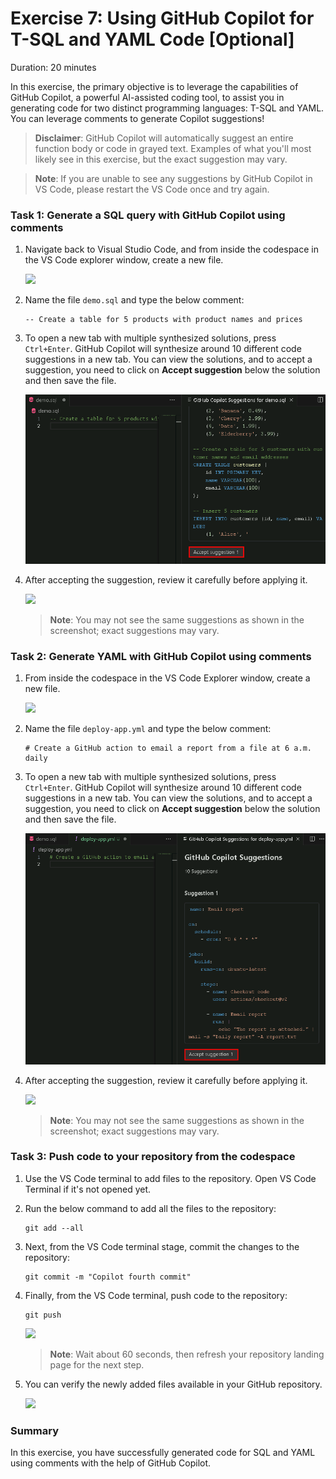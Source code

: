 # Exercise 7: Using GitHub Copilot for T-SQL and YAML Code [Optional]

Duration: 20 minutes

In this exercise, the primary objective is to leverage the capabilities of GitHub Copilot, a powerful AI-assisted coding tool, to assist you in generating code for two distinct programming languages: T-SQL and YAML. You can leverage comments to generate Copilot suggestions!

>**Disclaimer**: GitHub Copilot will automatically suggest an entire function body or code in grayed text. Examples of what you'll most likely see in this exercise, but the exact suggestion may vary.

>**Note**: If you are unable to see any suggestions by GitHub Copilot in VS Code, please restart the VS Code once and try again. 

### Task 1: Generate a SQL query with GitHub Copilot using comments

1. Navigate back to Visual Studio Code, and from inside the codespace in the VS Code explorer window, create a new file.

    ![](../media/chat-code-new.png)

1. Name the file `demo.sql` and type the below comment:

   ```
   -- Create a table for 5 products with product names and prices
   ```

1. To open a new tab with multiple synthesized solutions, press `Ctrl+Enter`. GitHub Copilot will synthesize around 10 different code suggestions in a new tab. You can view the solutions, and to accept a suggestion, you need to click on **Accept suggestion** below the solution and then save the file.

   ![](../media/ex7-t1-s3.png)

1. After accepting the suggestion, review it carefully before applying it.

   ![](../media/demo-sql-1.png)

   >**Note**: You may not see the same suggestions as shown in the screenshot; exact suggestions may vary.

### Task 2: Generate YAML with GitHub Copilot using comments
   
1. From inside the codespace in the VS Code Explorer window, create a new file.

    ![](../media/chat-code-new.png)

1. Name the file `deploy-app.yml` and type the below comment:

   ```
   # Create a GitHub action to email a report from a file at 6 a.m. daily
   ```

1. To open a new tab with multiple synthesized solutions, press `Ctrl+Enter`. GitHub Copilot will synthesize around 10 different code suggestions in a new tab. You can view the solutions, and to accept a suggestion, you need to click on **Accept suggestion** below the solution and then save the file.

   ![](../media/ex7-t2-s3.png)

1. After accepting the suggestion, review it carefully before applying it.

   ![](../media/demo-yaml-1.png)

   >**Note**: You may not see the same suggestions as shown in the screenshot; exact suggestions may vary.

### Task 3: Push code to your repository from the codespace

1. Use the VS Code terminal to add files to the repository. Open VS Code Terminal if it's not opened yet.

1. Run the below command to add all the files to the repository:
   
   ```
   git add --all
   ```

1. Next, from the VS Code terminal stage, commit the changes to the repository:

   ```
   git commit -m "Copilot fourth commit"
   ```

1. Finally, from the VS Code terminal, push code to the repository:

   ```
   git push
   ```

   ![](../media/ex-6-push.png)

   >**Note**: Wait about 60 seconds, then refresh your repository landing page for the next step.

1. You can verify the newly added files available in your GitHub repository.

   ![](../media/ex-6-github.png)

### Summary

In this exercise, you have successfully generated code for SQL and YAML using comments with the help of GitHub Copilot.
